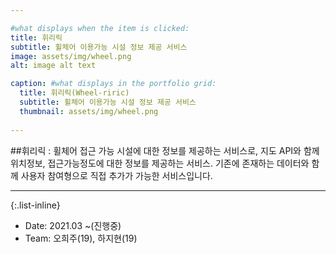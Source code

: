 ```yaml
---

#what displays when the item is clicked:
title: 휘리릭
subtitle: 휠체어 이용가능 시설 정보 제공 서비스
image: assets/img/wheel.png
alt: image alt text

caption: #what displays in the portfolio grid:
  title: 휘리릭(Wheel-riric)
  subtitle: 휠체어 이용가능 시설 정보 제공 서비스
  thumbnail: assets/img/wheel.png 
  
---
```

##휘리릭
: 휠체어 접근 가능 시설에 대한 정보를 제공하는 서비스로, 지도 API와 함께 위치정보, 접근가능정도에 대한 정보를 제공하는 서비스. 
기존에 존재하는 데이터와 함께 사용자 참여형으로 직접 추가가 가능한 서비스입니다.

--- 

{:.list-inline} 
- Date: 2021.03 ~(진행중)
- Team: 오희주(19), 하지현(19)

